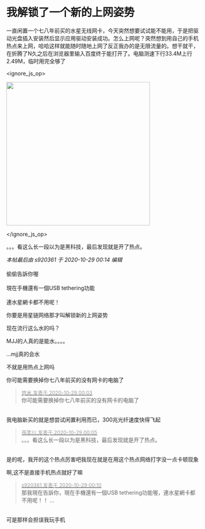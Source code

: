 # 我解锁了一个新的上网姿势


一直闲置一个七八年前买的水星无线网卡，今天突然想要试试能不能用，于是把驱动光盘插入安装然后显示应用驱动安装成功。怎么上网呢？突然想到用自己的手机热点来上网，哈哈这样就能随时随地上网了反正我办的是无限流量的。想干就干，在折腾了N久之后在浏览器里输入百度终于能打开了。电脑测速下行33.4M上行2.49M，临时用完全够了<br />

<ignore_js_op>

<img id="aimg_140847" aid="140847" src="static/image/common/none.gif" zoomfile="forum.php?mod=attachment&aid=MTQwODQ3fDA3MjBkZmYzfDE2MDk2NDIyMDd8NDczNDR8NzU5NjIw&noupdate=yes&nothumb=yes" file="forum.php?mod=attachment&aid=MTQwODQ3fDA3MjBkZmYzfDE2MDk2NDIyMDd8NDczNDR8NzU5NjIw&noupdate=yes" class="zoom" onclick="zoom(this, this.src, 0, 0, 0)" width="376" id="aimg_140847" inpost="1" onmouseover="showMenu({'ctrlid':this.id,'pos':'12'})" />

<div class="tip tip_4 aimg_tip" id="aimg_140847_menu" style="position: absolute; display: none" disautofocus="true">
<div class="xs0">
<p><strong>360截图20201028235856554.jpg</strong> <em class="xg1">(22.44 KB, 下载次数: 1)</em></p>
<p>
<a href="forum.php?mod=attachment&amp;aid=MTQwODQ3fDA3MjBkZmYzfDE2MDk2NDIyMDd8NDczNDR8NzU5NjIw&amp;nothumb=yes" target="_blank">下载附件</a>

</p>

<p class="xg1 y">2020-10-28 23:59 上传</p>

</div>
<div class="tip_horn"></div>
</div>

</ignore_js_op>


。。。看这么长一段以为是黑科技，最后发现就是开了热点。

<i class="pstatus"> 本帖最后由 s920361 于 2020-10-29 00:14 编辑 </i><br />
<br />
偷偷告訴你喔<br />
<br />
現在手機還有一個USB tethering功能<br />
<br />
連水星網卡都不用呢！

你要是用星链网络那才叫解锁新的上网姿势

现在流行这么水的吗？<img id="aimg_J4YKy" onclick="zoom(this, this.src, 0, 0, 0)" class="zoom" src="https://cdn.jsdelivr.net/gh/hishis/forum-master/public/images/patch.gif" onmouseover="img_onmouseoverfunc(this)" onload="thumbImg(this)" border="0" alt="" />

MJJ的人真的是能水。。。。

…mjj真的会水

不就是用热点上网吗

你可能需要换掉你七八年前买的没有网卡的电脑了

<div class="quote"><blockquote><font size="2"><a href="https://www.hostloc.com/forum.php?mod=redirect&amp;goto=findpost&amp;pid=9367002&amp;ptid=759620" target="_blank"><font color="#999999">悠米 发表于 2020-10-29 00:03</font></a></font><br />
你可能需要换掉你七八年前买的没有网卡的电脑了</blockquote></div><br />
我电脑新买的就是想尝试闲置利用而已，300兆光纤速度快得飞起

<div class="quote"><blockquote><font size="2"><a href="https://www.hostloc.com/forum.php?mod=redirect&amp;goto=findpost&amp;pid=9367018&amp;ptid=759620" target="_blank"><font color="#999999">孫笑川 发表于 2020-10-29 00:05</font></a></font><br />
。。。看这么长一段以为是黑科技，最后发现就是开了热点。</blockquote></div><br />
是的呢，我开的这个热点厉害吧我现在就是在用这个热点网络打字没一点卡顿现象<img src="static/image/smiley/default/lol.gif" smilieid="12" border="0" alt="" />

啊,这不是直接手机热点就好了嘛

<div class="quote"><blockquote><font size="2"><a href="https://www.hostloc.com/forum.php?mod=redirect&amp;goto=findpost&amp;pid=9367037&amp;ptid=759620" target="_blank"><font color="#999999">s920361 发表于 2020-10-29 00:10</font></a></font><br />
那我現在告訴你，現在手機還有一個USB tethering功能喔，連水星網卡都不用呢！！ ...</blockquote></div><br />
可是那样会担误我玩手机<img src="static/image/smiley/default/smile.gif" smilieid="1" border="0" alt="" />
